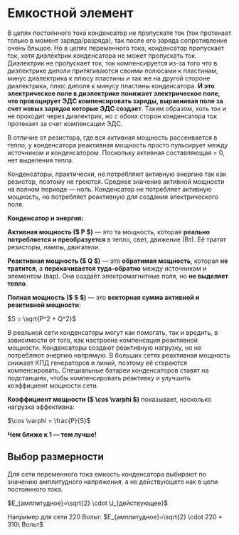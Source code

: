 # Емкостной элемент

В цепях постоянного тока конденсатор не пропускате ток (ток протекает только в момент заряда/разряда), так после его заряда сопротивление очень бльшое. 
Но в цепях переменного тока, конденсатор пропускает ток, хотя диэлектрик конденсатора не может пропускать ток.
Диэлектрик не пропускает ток, ток компенсируется из-за того что в диэлектрике диполи притягиваются своими полюсами к пластинам, минус диэлектрика к плюсу пластины и так же на другой стороне диэлектрика, плюс диполя к минусу пластины конденсатора. **И это электрическое поле в диэлектрике понижает электрическое поле, что провоцирует ЭДС компенсировать заряды, выравнивая поле за счет новых зарядов которые ЭДС создает**. Таким образом, хоть ток и не проходит через диэлектрик, но с обоих сторон конденсатора ток протекает за счет компенсации ЭДС.

В отличие от резистора, где вся активная мощность рассеивается в тепло, у конденсатора реактивная мощность просто пульсирует между источником и конденсатором. Поскольку активная составляющая = 0, нет выделения тепла.

Конденсаторы, практически, не потребляют активную энергию так как резистор, поэтому не греются. Среднее значение активной мощности на полном периоде — ноль. Конденсатор не потребляет активную мощность, но потребляет реактивную для создания электрического поля.

**Конденсатор и энергия:**  

**Активная мощность ($ P $)** — это та мощность, которая **реально потребляется и преобразуется** в тепло, свет, движение (Вт). Её тратят резисторы, лампы, двигатели.  

**Реактивная мощность ($ Q $)** — это **обратимая мощность**, которая **не тратится**, а **перекачивается туда-обратно** между источником и элементом (вар). Она создаёт электромагнитные поля, но **не выделяет тепло**.  

**Полная мощность ($ S $)** — это **векторная сумма активной и реактивной мощности**:  
 
$S = \sqrt{P^2 + Q^2}$

В реальной сети конденсаторы могут как помогать, так и вредить, в зависимости от того, как настроена компенсация реактивной мощности.
Конденсаторы создают реактивную нагрузку, но не потребляют энергию напрямую. В больших сетях реактивная мощность снижает КПД генераторов и линий, поэтому её стараются компенсировать. Специальные батареи конденсаторов ставят на подстанциях, чтобы компенсировать реактивку и улучшить коэффициент мощности сети.

**Коэффициент мощности ($ \cos \varphi $)** показывает, насколько нагрузка эффективна:  
 
$\cos \varphi = \frac{P}{S}$
 
**Чем ближе к 1 — тем лучше!**

## Выбор размерности

Для сети переменного тока емкость конденсатора выбирают по значению амплитудного напряжения, а не действующего как в цепи постоянного тока. 

$E_{амплитудное}=\sqrt{2} \cdot U_{действующее}$

Например для сети 220 Вольт: $E_{амплитудное}=\sqrt{2} \cdot 220 = 310\ Вольт$